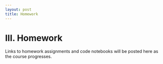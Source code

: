 ```yaml
---
layout: post
title: Homework
---
```


# III. Homework

Links to homework assignments and code notebooks will be posted here as the course progresses.

